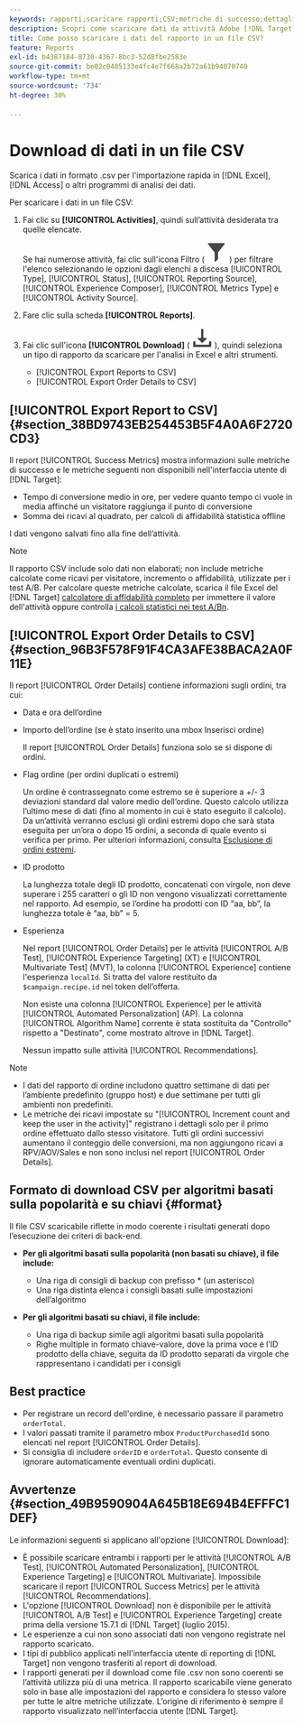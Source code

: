 ```yaml
---
keywords: rapporti;scaricare rapporti;CSV;metriche di successo;dettagli ordine
description: Scopri come scaricare dati da attività Adobe [!DNL Target] in formato CVS per l’importazione rapida in Excel, Access o altri programmi di analisi dei dati.
title: Come posso scaricare i dati del rapporto in un file CSV?
feature: Reports
exl-id: b4387184-8730-4367-8bc3-52d8fbe2583e
source-git-commit: be02c0405133e4fc4e7f668a2b72a61b94070740
workflow-type: tm+mt
source-wordcount: '734'
ht-degree: 30%

---
```


# Download di dati in un file CSV

Scarica i dati in formato .csv per l&#39;importazione rapida in [!DNL Excel], [!DNL Access] o altri programmi di analisi dei dati.

Per scaricare i dati in un file CSV:

1. Fai clic su **[!UICONTROL Activities]**, quindi sull’attività desiderata tra quelle elencate.

   Se hai numerose attività, fai clic sull&#39;icona Filtro ( ![icona Filtro](/help/main/assets/icons/Filter.svg) ) per filtrare l&#39;elenco selezionando le opzioni dagli elenchi a discesa [!UICONTROL Type], [!UICONTROL Status], [!UICONTROL Reporting Source], [!UICONTROL Experience Composer], [!UICONTROL Metrics Type] e [!UICONTROL Activity Source].

1. Fare clic sulla scheda **[!UICONTROL Reports]**.
1. Fai clic sull&#39;icona **[!UICONTROL Download]** ( ![icona Scarica](/help/main/assets/icons/Download.svg) ), quindi seleziona un tipo di rapporto da scaricare per l&#39;analisi in Excel e altri strumenti.

   * [!UICONTROL Export Reports to CSV]
   * [!UICONTROL Export Order Details to CSV]

## [!UICONTROL Export Report to CSV] {#section_38BD9743EB254453B5F4A0A6F2720CD3}

Il report [!UICONTROL Success Metrics] mostra informazioni sulle metriche di successo e le metriche seguenti non disponibili nell&#39;interfaccia utente di [!DNL Target]:

* Tempo di conversione medio in ore, per vedere quanto tempo ci vuole in media affinché un visitatore raggiunga il punto di conversione
* Somma dei ricavi al quadrato, per calcoli di affidabilità statistica offline

I dati vengono salvati fino alla fine dell’attività.

>[!NOTE]
>
>Il rapporto CSV include solo dati non elaborati; non include metriche calcolate come ricavi per visitatore, incremento o affidabilità, utilizzate per i test A/B. Per calcolare queste metriche calcolate, scarica il file Excel del [!DNL Target] [calcolatore di affidabilità completo](/help/main/assets/complete_confidence_calculator.xlsx) per immettere il valore dell&#39;attività oppure controlla [i calcoli statistici nei test A/Bn](/help/main/c-reports/statistical-methodology/statistical-calculations.md).

## [!UICONTROL Export Order Details to CSV] {#section_96B3F578F91F4CA3AFE38BACA2A0F11E}

Il report [!UICONTROL Order Details] contiene informazioni sugli ordini, tra cui:

* Data e ora dell’ordine
* Importo dell’ordine (se è stato inserito una mbox Inserisci ordine)

  Il report [!UICONTROL Order Details] funziona solo se si dispone di ordini.

* Flag ordine (per ordini duplicati o estremi)

  Un ordine è contrassegnato come estremo se è superiore a +/- 3 deviazioni standard dal valore medio dell’ordine. Questo calcolo utilizza l’ultimo mese di dati (fino al momento in cui è stato eseguito il calcolo). Da un’attività verranno esclusi gli ordini estremi dopo che sarà stata eseguita per un’ora o dopo 15 ordini, a seconda di quale evento si verifica per primo. Per ulteriori informazioni, consulta [Esclusione di ordini estremi](/help/main/c-reports/c-report-settings/excluding-extreme-orders.md#task_2AE7743FFCDD466DAEEB720BE5F33DAA).

* ID prodotto

  La lunghezza totale degli ID prodotto, concatenati con virgole, non deve superare i 255 caratteri o gli ID non vengono visualizzati correttamente nel rapporto. Ad esempio, se l’ordine ha prodotti con ID “aa, bb”, la lunghezza totale è “aa, bb” = 5.

* Esperienza

  Nel report [!UICONTROL Order Details] per le attività [!UICONTROL A/B Test], [!UICONTROL Experience Targeting] (XT) e [!UICONTROL Multivariate Test] (MVT), la colonna [!UICONTROL Experience] contiene l&#39;esperienza `localId`. Si tratta del valore restituito da `$campaign.recipe.id` nei token dell’offerta.

  Non esiste una colonna [!UICONTROL Experience] per le attività [!UICONTROL Automated Personalization] (AP). La colonna [!UICONTROL Algorithm Name] corrente è stata sostituita da &quot;Controllo&quot; rispetto a &quot;Destinato&quot;, come mostrato altrove in [!DNL Target].

  Nessun impatto sulle attività [!UICONTROL Recommendations].

>[!NOTE]
>
>* I dati del rapporto di ordine includono quattro settimane di dati per l’ambiente predefinito (gruppo host) e due settimane per tutti gli ambienti non predefiniti.
>* Le metriche dei ricavi impostate su &quot;[!UICONTROL Increment count and keep the user in the activity]&quot; registrano i dettagli solo per il primo ordine effettuato dallo stesso visitatore. Tutti gli ordini successivi aumentano il conteggio delle conversioni, ma non aggiungono ricavi a RPV/AOV/Sales e non sono inclusi nel report [!UICONTROL Order Details].

## Formato di download CSV per algoritmi basati sulla popolarità e su chiavi {#format}

Il file CSV scaricabile riflette in modo coerente i risultati generati dopo l’esecuzione dei criteri di back-end.

* **Per gli algoritmi basati sulla popolarità (non basati su chiave), il file include:**

   * Una riga di consigli di backup con prefisso * (un asterisco)
   * Una riga distinta elenca i consigli basati sulle impostazioni dell’algoritmo

* **Per gli algoritmi basati su chiavi, il file include:**

   * Una riga di backup simile agli algoritmi basati sulla popolarità
   * Righe multiple in formato chiave-valore, dove la prima voce è l’ID prodotto della chiave, seguita da ID prodotto separati da virgole che rappresentano i candidati per i consigli

## Best practice

* Per registrare un record dell&#39;ordine, è necessario passare il parametro `orderTotal`.
* I valori passati tramite il parametro mbox `ProductPurchasedId` sono elencati nel report [!UICONTROL Order Details].
* Si consiglia di includere `orderID` e `orderTotal`. Questo consente di ignorare automaticamente eventuali ordini duplicati.

## Avvertenze  {#section_49B9590904A645B18E694B4EFFFC1DEF}

Le informazioni seguenti si applicano all&#39;opzione [!UICONTROL Download]:

* È possibile scaricare entrambi i rapporti per le attività [!UICONTROL A/B Test], [!UICONTROL Automated Personalization], [!UICONTROL Experience Targeting] e [!UICONTROL Multivariate]. Impossibile scaricare il report [!UICONTROL Success Metrics] per le attività [!UICONTROL Recommendations].
* L&#39;opzione [!UICONTROL Download] non è disponibile per le attività [!UICONTROL A/B Test] e [!UICONTROL Experience Targeting] create prima della versione 15.7.1 di [!DNL Target] (luglio 2015).
* Le esperienze a cui non sono associati dati non vengono registrate nel rapporto scaricato.
* I tipi di pubblico applicati nell&#39;interfaccia utente di reporting di [!DNL Target] non vengono trasferiti al report di download.
* I rapporti generati per il download come file .csv non sono coerenti se l’attività utilizza più di una metrica. Il rapporto scaricabile viene generato solo in base alle impostazioni del rapporto e considera lo stesso valore per tutte le altre metriche utilizzate. L’origine di riferimento è sempre il rapporto visualizzato nell’interfaccia utente [!DNL Target].

